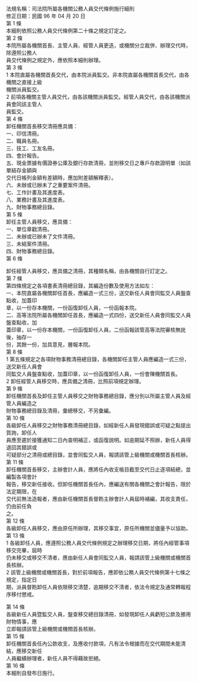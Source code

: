 法規名稱：司法院所屬各機關公務人員交代條例施行細則  
修正日期：民國 96 年 04 月 20 日  
第 1 條  
本細則依照公務人員交代條例第二十條之規定訂定之。  
第 2 條  
本院所屬各機關首長、主管人員、經管人員更迭，或機關分立裁併、辦理交代時，除遵照公務人  
員交代條例之規定外，應依照本細則辦理。  
第 3 條  
1 本院直屬各機關首長交代，由本院派員監交。非本院直屬各機關首長交代，由各機關之直接上級  
機關派員監交。  
2 前項各機關主管人員交代，由各該機關派員監交。經管人員交代，由各該機關派員會同該主管人  
員監交。  
第 4 條  
卸任機關首長移交清冊應具備：  
一、印信清冊。  
二、職員名冊。  
三、技工、工友名冊。  
四、會計報告。  
五、現金票據有價證券公庫及銀行存款清冊，並附移交日之專戶存款證明單（如該單結存金額與  
交代日帳列金額有差額時，應加附差額解釋表）。  
六、未辦或已辦未了之重要案件清冊。  
七、工作計畫及其進度表。  
八、業務計畫及其進度表。  
九、財物事務總目錄。  
第 5 條  
卸任主管人員移交，應具備：  
一、單位章戳清冊。  
二、未辦或已辦未了文件清冊。  
三、未結案件清冊。  
四、財物事務總目錄。  
第 6 條  


卸任經管人員移交，應具備之清冊，其種類名稱，由各機關自行訂定之。  
第 7 條  
第四條規定之各項書表清冊總目錄，其編造份數及使用方法如左：  
一、本院直屬各機關卸任首長，應編造一式三份，送交新任人員會同監交人員盤查點收，加蓋印  
章，以一份存本機關，一份函復卸任人員，一份函報本院。  
二、高等法院所屬各機關卸任首長，應編造一式四份，送交新任人員會同監交人員盤查點收，加  
蓋印章，以一份存本機關，一份函復卸任人員，二份函報該管高等法院審核無訛後，抽存一  
份，其餘一份，加具意見，層報本院。  
第 8 條  
1 第五條規定之各項財物事務清冊總目錄，各機關卸任主管人員應編造一式三份，送交新任人員會  
同監交人員盤查點收，加蓋印章，以一份函復卸任人員，一份會陳機關首長。  
2 卸任經管人員移交時，應具備之清冊，比照前項規定辦理。  
第 9 條  
卸任機關首長及卸任主管人員移交之財物事務總目錄，應分別以所屬主管人員及經管人員編造之  
財物事務總目錄及清冊，彙總移交，不另彙編。  
第 10 條  
各級卸任人員移交之財物事務清冊總目錄，如經新任人員發現錯誤或可疑之點提出質詢，卸任人  
員應至遲於接獲通知二日內查明補正，或函復說明。如逾期延不照辦，新任人員得退回其錯誤或  
可疑部分之清冊或總目錄，並會同監交人員，報請該管上級機關或機關首長核辦。  
第 11 條  
卸任機關首長移交，主辦會計人員，應將任內收支帳目截至交代日止逐項結總，並編製各項會計  
報告，移交新任接收。但卸任機關首長任內，應編送有關各機關之會計報告，限於法定期限，在  
交代前無法造報者，應由新任機關首長督飭主辦會計人員屆時補編，其收支責任，仍由前任負  
之。  
第 12 條  
各級卸任人員移交，應由原任所辦理，其移交事宜，原任所機關並儘量予以協助。  
第 13 條  
1 各級卸任人員，應遵照公務人員交代條例規定之辦理移交日期，將任內經管事項移交完畢，屆時  
仍未移交或移交不清者，應由新任人員會同監交人員，報請該管上級機關或機關首長核辦。  
2 該管上級機關或機關首長，對於前項報告，應即依公務人員交代條例第十七條之規定，指定日  
期，派員督飭卸任人員依限移交清楚，逾期移交不清者，依法令規定及通常轉報程序移付懲戒。  


第 14 條  
各級新任人員暨監交人員，盤查移交總目錄清冊，如發現卸任人員虧短公款及挪用財物情事，應  
立即報請該管上級機關或機關首長核辦。  
第 15 條  
卸任機關首長任內公款收支，及應收付款項，凡有法令根據而在交代期間未能清結，應移交新任  
人員繼續辦理者，新任人員不得藉故拒絕。  
第 16 條  
本細則自發布日施行。  


